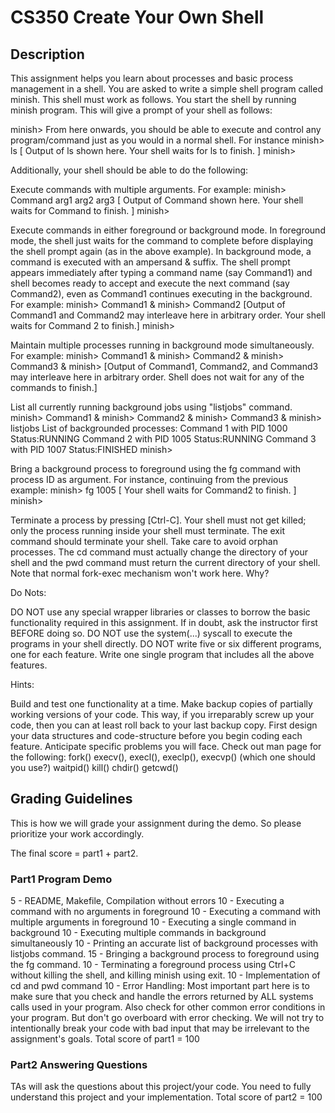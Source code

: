 # CS350 Create Your Own Shell

## Description

This assignment helps you learn about processes and basic process management in a shell. You are asked to write a simple shell program called minish. This shell must work as follows. You start the shell by running minish program. This will give a prompt of your shell as follows:

minish>
From here onwards, you should be able to execute and control any program/command just as you would in a normal shell. For instance
minish> ls
[ Output of ls shown here. Your shell waits for ls to finish. ]
minish>

Additionally, your shell should be able to do the following:

Execute commands with multiple arguments. For example:
		minish> Command arg1 arg2 arg3
		[ Output of Command shown here. Your shell waits for Command to finish. ]
		minish>
		
Execute commands in either foreground or background mode. In foreground mode, the shell just waits for the command to complete before displaying the shell prompt again (as in the above example). In background mode, a command is executed with an ampersand & suffix. The shell prompt appears immediately after typing a command name (say Command1) and shell becomes ready to accept and execute the next command (say Command2), even as Command1 continues executing in the background. For example:
		minish> Command1 &
		minish> Command2
		[Output of Command1 and Command2 may interleave here in arbitrary order. Your shell waits for Command 2 to finish.]
		minish>
		
Maintain multiple processes running in background mode simultaneously. For example:
		minish> Command1 &
		minish> Command2 &
		minish> Command3 &
		minish> 
		[Output of Command1, Command2, and Command3 may interleave here in arbitrary order. Shell does not wait for any of the commands to finish.]

		
List all currently running background jobs using "listjobs" command.
		minish> Command1 &
		minish> Command2 &
		minish> Command3 &
		minish> listjobs
		List of backgrounded processes:
		Command 1 with PID 1000 Status:RUNNING
		Command 2 with PID 1005 Status:RUNNING
		Command 3 with PID 1007 Status:FINISHED
		minish>
		
Bring a background process to foreground using the fg command with process ID as argument. For instance, continuing from the previous example:
		minish> fg 1005
		[ Your shell waits for Command2 to finish. ]
		minish>
		
Terminate a process by pressing [Ctrl-C]. Your shell must not get killed; only the process running inside your shell must terminate.
The exit command should terminate your shell. Take care to avoid orphan processes.
The cd command must actually change the directory of your shell and the pwd command must return the current directory of your shell. Note that normal fork-exec mechanism won't work here. Why?

Do Nots:

DO NOT use any special wrapper libraries or classes to borrow the basic functionality required in this assignment. If in doubt, ask the instructor first BEFORE doing so.
DO NOT use the system(...) syscall to execute the programs in your shell directly.
DO NOT write five or six different programs, one for each feature. Write one single program that includes all the above features.

Hints:

Build and test one functionality at a time.
Make backup copies of partially working versions of your code. This way, if you irreparably screw up your code, then you can at least roll back to your last backup copy.
First design your data structures and code-structure before you begin coding each feature. Anticipate specific problems you will face.
Check out man page for the following:
fork()
execv(), execl(), execlp(), execvp() (which one should you use?)
waitpid()
kill()
chdir()
getcwd()

## Grading Guidelines

This is how we will grade your assignment during the demo. So please prioritize your work accordingly.

The final score = part1 + part2.

### Part1 Program Demo

5 - README, Makefile, Compilation without errors
10 - Executing a command with no arguments in foreground
10 - Executing a command with multiple arguments in foreground
10 - Executing a single command in background
10 - Executing multiple commands in background simultaneously
10 - Printing an accurate list of background processes with listjobs command.
15 - Bringing a background process to foreground using the fg command.
10 - Terminating a foreground process using Ctrl+C without killing the shell, and killing minish using exit.
10 - Implementation of cd and pwd command
10 - Error Handling: Most important part here is to make sure that you check and handle the errors returned by ALL systems calls used in your program. Also check for other common error conditions in your program. But don't go overboard with error checking. We will not try to intentionally break your code with bad input that may be irrelevant to the assignment's goals.
Total score of part1 = 100

### Part2 Answering Questions

TAs will ask the questions about this project/your code. You need to fully understand this project and your implementation.
Total score of part2 = 100
